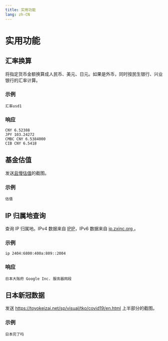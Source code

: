 ```yaml
---
title: 实用功能
lang: zh-CN
---
```

# 实用功能
## 汇率换算
将指定货币金额换算成人民币、美元、日元。如果是外币，同时按民生银行、兴业银行的汇率计算。
### 示例
```
汇率usd1
```
### 响应
```
CNY 6.52388
JPY 103.24272
CMBC CNY 6.5384000
CIB CNY 6.5418
```

## 基金估值
发送[且慢估值](https://qieman.com/idx-eval)的截图。
### 示例
```
估值
```

## IP 归属地查询
查询 IP 归属地。IPv4 数据来自 [IPIP](https://www.ipip.net/document/api_city.html)，IPv6 数据来自 [ip.zxinc.org
](https://ip.zxinc.org/ipquery/)。
### 示例
```
ip 2404:6800:400a:809::2004
```
### 响应
```
日本大阪府 Google Inc. 服务器网段
```

## 日本新冠数据
发送 https://toyokeizai.net/sp/visual/tko/covid19/en.html 上半部分的截图。
### 示例
```
日本完了吗
```
